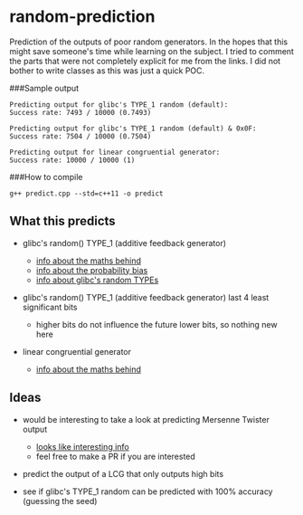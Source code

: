 # random-prediction
Prediction of the outputs of poor random generators.
In the hopes that this might save someone's time while learning on the subject.
I tried to comment the parts that were not completely explicit for me from the links.
I did not bother to write classes as this was just a quick POC.

###Sample output
```
Predicting output for glibc's TYPE_1 random (default):
Success rate: 7493 / 10000 (0.7493)

Predicting output for glibc's TYPE_1 random (default) & 0x0F:
Success rate: 7504 / 10000 (0.7504)

Predicting output for linear congruential generator:
Success rate: 10000 / 10000 (1)
```

###How to compile
```
g++ predict.cpp --std=c++11 -o predict
```


## What this predicts
- glibc's random() TYPE_1 (additive feedback generator)
  - [info about the maths behind](http://www.mathstat.dal.ca/~selinger/random/)
  - [info about the probability bias](http://stackoverflow.com/a/14679656/395386)
  - [info about glibc's random TYPEs](http://stackoverflow.com/a/25819262/395386)

- glibc's random() TYPE_1 (additive feedback generator) last 4 least significant bits
  - higher bits do not influence the future lower bits, so nothing new here

- linear congruential generator
  - [info about the maths behind](http://www.pcg-random.org/predictability.html)


## Ideas
- would be interesting to take a look at predicting Mersenne Twister output
  - [looks like interesting info](https://jazzy.id.au/2010/09/22/cracking_random_number_generators_part_3.html)
  - feel free to make a PR if you are interested

- predict the output of a LCG that only outputs high bits

- see if glibc's TYPE_1 random can be predicted with 100% accuracy (guessing the seed)
